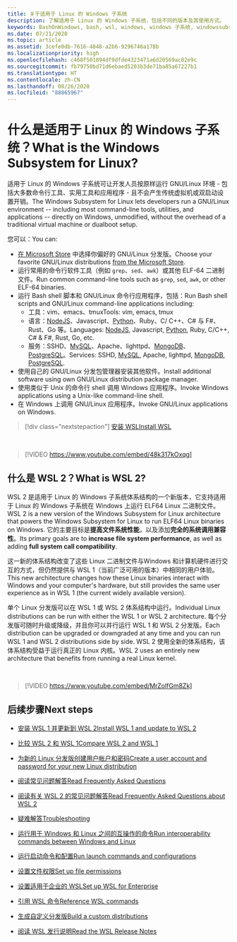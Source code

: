 ```yaml
---
title: 关于适用于 Linux 的 Windows 子系统
description: 了解适用于 Linux 的 Windows 子系统，包括不同的版本及其使用方式。
keywords: BashOnWindows, bash, wsl, windows, windows 子系统, windowssubsystem, gnu, linux
ms.date: 07/21/2020
ms.topic: article
ms.assetid: 3cefe0db-7616-4848-a2b6-9296746a178b
ms.localizationpriority: high
ms.openlocfilehash: c468f501894df9dfde4323471a6d20569ac82e9c
ms.sourcegitcommit: fb79750bd71d6ebaed5203b3de71ba85a67227b1
ms.translationtype: HT
ms.contentlocale: zh-CN
ms.lasthandoff: 08/26/2020
ms.locfileid: "88865967"
---
```

# <a name="what-is-the-windows-subsystem-for-linux"></a><span data-ttu-id="13d35-104">什么是适用于 Linux 的 Windows 子系统？</span><span class="sxs-lookup"><span data-stu-id="13d35-104">What is the Windows Subsystem for Linux?</span></span>

<span data-ttu-id="13d35-105">适用于 Linux 的 Windows 子系统可让开发人员按原样运行 GNU/Linux 环境 - 包括大多数命令行工具、实用工具和应用程序 - 且不会产生传统虚拟机或双启动设置开销。</span><span class="sxs-lookup"><span data-stu-id="13d35-105">The Windows Subsystem for Linux lets developers run a GNU/Linux environment -- including most command-line tools, utilities, and applications -- directly on Windows, unmodified, without the overhead of a traditional virtual machine or dualboot setup.</span></span>

<span data-ttu-id="13d35-106">您可以：</span><span class="sxs-lookup"><span data-stu-id="13d35-106">You can:</span></span>

* <span data-ttu-id="13d35-107">[在 Microsoft Store](https://aka.ms/wslstore) 中选择你偏好的 GNU/Linux 分发版。</span><span class="sxs-lookup"><span data-stu-id="13d35-107">Choose your favorite GNU/Linux distributions [from the Microsoft Store](https://aka.ms/wslstore).</span></span>
* <span data-ttu-id="13d35-108">运行常用的命令行软件工具（例如 `grep`、`sed`、`awk`）或其他 ELF-64 二进制文件。</span><span class="sxs-lookup"><span data-stu-id="13d35-108">Run common command-line tools such as `grep`, `sed`, `awk`, or other ELF-64 binaries.</span></span>
* <span data-ttu-id="13d35-109">运行 Bash shell 脚本和 GNU/Linux 命令行应用程序，包括：</span><span class="sxs-lookup"><span data-stu-id="13d35-109">Run Bash shell scripts and GNU/Linux command-line applications including:</span></span>  
    * <span data-ttu-id="13d35-110">工具：vim、emacs、tmux</span><span class="sxs-lookup"><span data-stu-id="13d35-110">Tools: vim, emacs, tmux</span></span>
    * <span data-ttu-id="13d35-111">语言：[NodeJS](https://docs.microsoft.com/windows/nodejs/setup-on-wsl2)、Javascript、[Python](https://docs.microsoft.com/windows/python/web-frameworks)、Ruby、C/ C++、C# 与 F#、Rust、Go 等。</span><span class="sxs-lookup"><span data-stu-id="13d35-111">Languages: [NodeJS](https://docs.microsoft.com/windows/nodejs/setup-on-wsl2), Javascript, [Python](https://docs.microsoft.com/windows/python/web-frameworks), Ruby, C/C++, C# & F#, Rust, Go, etc.</span></span>
    * <span data-ttu-id="13d35-112">服务：SSHD、[MySQL](./tutorials/wsl-database.md)、Apache、lighttpd、[MongoDB](./tutorials/wsl-database.md)、[PostgreSQL](./tutorials/wsl-database.md)。</span><span class="sxs-lookup"><span data-stu-id="13d35-112">Services: SSHD, [MySQL](./tutorials/wsl-database.md), Apache, lighttpd, [MongoDB](./tutorials/wsl-database.md), [PostgreSQL](./tutorials/wsl-database.md).</span></span>
* <span data-ttu-id="13d35-113">使用自己的 GNU/Linux 分发包管理器安装其他软件。</span><span class="sxs-lookup"><span data-stu-id="13d35-113">Install additional software using own GNU/Linux distribution package manager.</span></span>
* <span data-ttu-id="13d35-114">使用类似于 Unix 的命令行 shell 调用 Windows 应用程序。</span><span class="sxs-lookup"><span data-stu-id="13d35-114">Invoke Windows applications using a Unix-like command-line shell.</span></span>
* <span data-ttu-id="13d35-115">在 Windows 上调用 GNU/Linux 应用程序。</span><span class="sxs-lookup"><span data-stu-id="13d35-115">Invoke GNU/Linux applications on Windows.</span></span>

> [!div class="nextstepaction"]
> [<span data-ttu-id="13d35-116">安装 WSL</span><span class="sxs-lookup"><span data-stu-id="13d35-116">Install WSL</span></span>](install-win10.md)

<br>

> [!VIDEO https://www.youtube.com/embed/48k317kOxqg]

## <a name="what-is-wsl-2"></a><span data-ttu-id="13d35-117">什么是 WSL 2？</span><span class="sxs-lookup"><span data-stu-id="13d35-117">What is WSL 2?</span></span>

<span data-ttu-id="13d35-118">WSL 2 是适用于 Linux 的 Windows 子系统体系结构的一个新版本，它支持适用于 Linux 的 Windows 子系统在 Windows 上运行 ELF64 Linux 二进制文件。</span><span class="sxs-lookup"><span data-stu-id="13d35-118">WSL 2 is a new version of the Windows Subsystem for Linux architecture that powers the Windows Subsystem for Linux to run ELF64 Linux binaries on Windows.</span></span> <span data-ttu-id="13d35-119">它的主要目标是**提高文件系统性能**，以及添加**完全的系统调用兼容性**。</span><span class="sxs-lookup"><span data-stu-id="13d35-119">Its primary goals are to **increase file system performance**, as well as adding **full system call compatibility**.</span></span>

<span data-ttu-id="13d35-120">这一新的体系结构改变了这些 Linux 二进制文件与Windows 和计算机硬件进行交互的方式，但仍然提供与 WSL 1（当前广泛可用的版本）中相同的用户体验。</span><span class="sxs-lookup"><span data-stu-id="13d35-120">This new architecture changes how these Linux binaries interact with Windows and your computer's hardware, but still provides the same user experience as in WSL 1 (the current widely available version).</span></span>

<span data-ttu-id="13d35-121">单个 Linux 分发版可以在 WSL 1 或 WSL 2 体系结构中运行。</span><span class="sxs-lookup"><span data-stu-id="13d35-121">Individual Linux distributions can be run with either the WSL 1 or WSL 2 architecture.</span></span> <span data-ttu-id="13d35-122">每个分发版可随时升级或降级，并且你可以并行运行 WSL 1 和 WSL 2 分发版。</span><span class="sxs-lookup"><span data-stu-id="13d35-122">Each distribution can be upgraded or downgraded at any time and you can run WSL 1 and WSL 2 distributions side by side.</span></span> <span data-ttu-id="13d35-123">WSL 2 使用全新的体系结构，该体系结构受益于运行真正的 Linux 内核。</span><span class="sxs-lookup"><span data-stu-id="13d35-123">WSL 2 uses an entirely new architecture that benefits from running a real Linux kernel.</span></span>

<br>

> [!VIDEO https://www.youtube.com/embed/MrZolfGm8Zk]

## <a name="next-steps"></a><span data-ttu-id="13d35-124">后续步骤</span><span class="sxs-lookup"><span data-stu-id="13d35-124">Next steps</span></span>

* [<span data-ttu-id="13d35-125">安装 WSL 1 并更新到 WSL 2</span><span class="sxs-lookup"><span data-stu-id="13d35-125">Install WSL 1 and update to WSL 2</span></span>](./install-win10.md)

* [<span data-ttu-id="13d35-126">比较 WSL 2 和 WSL 1</span><span class="sxs-lookup"><span data-stu-id="13d35-126">Compare WSL 2 and WSL 1</span></span>](./compare-versions.md)

* [<span data-ttu-id="13d35-127">为新的 Linux 分发版创建用户帐户和密码</span><span class="sxs-lookup"><span data-stu-id="13d35-127">Create a user account and password for your new Linux distribution</span></span>](./user-support.md)

* [<span data-ttu-id="13d35-128">阅读常见问题解答</span><span class="sxs-lookup"><span data-stu-id="13d35-128">Read Frequently Asked Questions</span></span>](./faq.md)

* [<span data-ttu-id="13d35-129">阅读有关 WSL 2 的常见问题解答</span><span class="sxs-lookup"><span data-stu-id="13d35-129">Read Frequently Asked Questions about WSL 2</span></span>](./wsl2-faq.md)

* [<span data-ttu-id="13d35-130">疑难解答</span><span class="sxs-lookup"><span data-stu-id="13d35-130">Troubleshooting</span></span>](./troubleshooting.md)

* [<span data-ttu-id="13d35-131">运行用于 Windows 和 Linux 之间的互操作的命令</span><span class="sxs-lookup"><span data-stu-id="13d35-131">Run interoperability commands between Windows and Linux</span></span>](./interop.md)

* [<span data-ttu-id="13d35-132">运行启动命令和配置</span><span class="sxs-lookup"><span data-stu-id="13d35-132">Run launch commands and configurations</span></span>](./wsl-config.md)

* [<span data-ttu-id="13d35-133">设置文件权限</span><span class="sxs-lookup"><span data-stu-id="13d35-133">Set up file permissions</span></span>](./file-permissions.md)

* [<span data-ttu-id="13d35-134">设置适用于企业的 WSL</span><span class="sxs-lookup"><span data-stu-id="13d35-134">Set up WSL for Enterprise</span></span>](./enterprise.md)

* [<span data-ttu-id="13d35-135">引用 WSL 命令</span><span class="sxs-lookup"><span data-stu-id="13d35-135">Reference WSL commands</span></span>](./reference.md)

* [<span data-ttu-id="13d35-136">生成自定义分发版</span><span class="sxs-lookup"><span data-stu-id="13d35-136">Build a custom distributions</span></span>](./build-custom-distro.md)

* [<span data-ttu-id="13d35-137">阅读 WSL 发行说明</span><span class="sxs-lookup"><span data-stu-id="13d35-137">Read the WSL Release Notes</span></span>](./release-notes.md)
